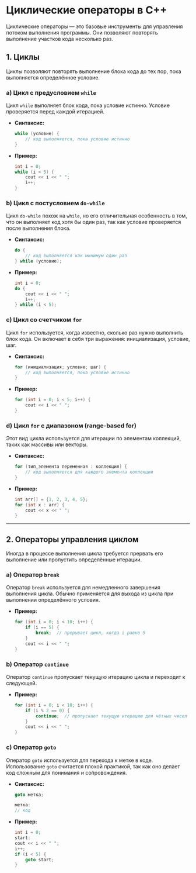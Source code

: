 # Циклические операторы в C++

Циклические операторы — это базовые инструменты для управления потоком выполнения программы. Они позволяют повторять выполнение участков кода несколько раз.

## 1. **Циклы**

Циклы позволяют повторять выполнение блока кода до тех пор, пока выполняется определённое условие.

### a) **Цикл с предусловием `while`**

Цикл `while` выполняет блок кода, пока условие истинно. Условие проверяется перед каждой итерацией.

- **Синтаксис:**
  ```cpp
  while (условие) {
      // код выполняется, пока условие истинно
  }
  ```

- **Пример:**
  ```cpp
  int i = 0;
  while (i < 5) {
      cout << i << " ";
      i++;
  }
  ```

### b) **Цикл с постусловием `do-while`**

Цикл `do-while` похож на `while`, но его отличительная особенность в том, что он выполняет код хотя бы один раз, так как условие проверяется после выполнения блока.

- **Синтаксис:**
  ```cpp
  do {
      // код выполняется как минимум один раз
  } while (условие);
  ```

- **Пример:**
  ```cpp
  int i = 0;
  do {
      cout << i << " ";
      i++;
  } while (i < 5);
  ```

### c) **Цикл со счетчиком `for`**

Цикл `for` используется, когда известно, сколько раз нужно выполнить блок кода. Он включает в себя три выражения: инициализация, условие, шаг.

- **Синтаксис:**
  ```cpp
  for (инициализация; условие; шаг) {
      // код выполняется, пока условие истинно
  }
  ```

- **Пример:**
  ```cpp
  for (int i = 0; i < 5; i++) {
      cout << i << " ";
  }
  ```

### d) **Цикл `for` с диапазоном (range-based for)**

Этот вид цикла используется для итерации по элементам коллекций, таких как массивы или векторы.

- **Синтаксис:**
  ```cpp
  for (тип_элемента переменная : коллекция) {
      // код выполняется для каждого элемента коллекции
  }
  ```

- **Пример:**
  ```cpp
  int arr[] = {1, 2, 3, 4, 5};
  for (int x : arr) {
      cout << x << " ";
  }
  ```

---

## 2. **Операторы управления циклом**

Иногда в процессе выполнения цикла требуется прервать его выполнение или пропустить определённые итерации.

### a) **Оператор `break`**

Оператор `break` используется для немедленного завершения выполнения цикла. Обычно применяется для выхода из цикла при выполнении определённого условия.

- **Пример:**
  ```cpp
  for (int i = 0; i < 10; i++) {
      if (i == 5) {
          break;  // прерывает цикл, когда i равно 5
      }
      cout << i << " ";
  }
  ```

### b) **Оператор `continue`**

Оператор `continue` пропускает текущую итерацию цикла и переходит к следующей.

- **Пример:**
  ```cpp
  for (int i = 0; i < 10; i++) {
      if (i % 2 == 0) {
          continue;  // пропускает текущую итерацию для чётных чисел
      }
      cout << i << " ";
  }
  ```

### c) **Оператор `goto`**

Оператор `goto` используется для перехода к метке в коде. Использование `goto` считается плохой практикой, так как оно делает код сложным для понимания и сопровождения.

- **Синтаксис:**
  ```cpp
  goto метка;
  
  метка:
  // код
  ```

- **Пример:**
  ```cpp
  int i = 0;
  start:
  cout << i << " ";
  i++;
  if (i < 5) {
      goto start;
  }
  ```
